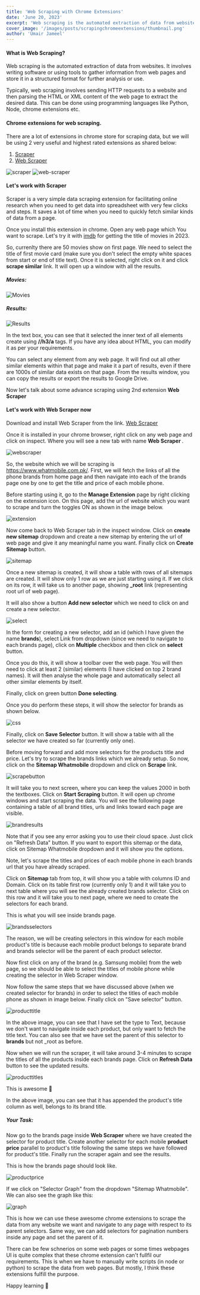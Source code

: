 ```yaml
---
title: 'Web Scraping with Chrome Extensions'
date: 'June 20, 2023'
excerpt: 'Web scraping is the automated extraction of data from websites. No technical knowledge is required when scraping with chrome extensions.'
cover_image: '/images/posts/scrapingchromeextensions/thumbnail.png'
author: 'Umair Jameel'
---
```


#### What is Web Scraping?

Web scraping is the automated extraction of data from websites. It involves writing software or using tools to gather information from web pages and store it in a structured format for further analysis or use.

Typically, web scraping involves sending HTTP requests to a website and then parsing the HTML or XML content of the web page to extract the desired data. This can be done using programming languages like Python, Node, chrome extensions etc.

#### Chrome extensions for web scraping.

There are a lot of extensions in chrome store for scraping data, but we will be using 2 very useful and highest rated extensions as shared below:

1. [Scraper](https://chrome.google.com/webstore/detail/scraper/mbigbapnjcgaffohmbkdlecaccepngjd)
2. [Web Scraper](https://chrome.google.com/webstore/detail/web-scraper-free-web-scra/jnhgnonknehpejjnehehllkliplmbmhn)

![scraper](/images/posts/scrapingchromeextensions/scraper.png#image-70)
![web-scraper](/images/posts/scrapingchromeextensions/web-scraper.png#image-70)

#### Let's work with Scraper

Scraper is a very simple data scraping extension for facilitating online research when you need to get data into spreadsheet with very few clicks and steps. It saves a lot of time when you need to quickly fetch similar kinds of data from a page.

Once you install this extension in chrome. Open any web page which You want to scrape. Let's try it with [imdb](https://www.imdb.com/search/title/?title_type=feature&year=2023-01-01,2023-12-31) for getting the title of movies in 2023.

So, currenlty there are 50 movies show on first page. We need to select the title of first movie card (make sure you don't select the empty white spaces from start or end of title text). Once it is selected, right click on it and click <b>scrape similar</b> link. It will open up a window with all the results.

##### Movies:

![Movies](/images/posts/scrapingchromeextensions/movies.png#image-70)

##### Results:

![Results](/images/posts/scrapingchromeextensions/results.png#image-70)

In the text box, you can see that it selected the inner text of all elements create using <b>//h3/a</b> tags. If you have any idea about HTML, you can modify it as per your requirements.

You can select any element from any web page. It will find out all other similar elements within that page and make it a part of results, even if there are 1000s of similar data exists on that page.
From the results window, you can copy the results or export the results to Google Drive.

Now let's talk about some advance scraping using 2nd extension <b>Web Scraper</b>

#### Let's work with Web Scraper now

Download and install Web Scraper from the link. [Web Scraper](https://chrome.google.com/webstore/detail/web-scraper-free-web-scra/jnhgnonknehpejjnehehllkliplmbmhn)

Once it is installed in your chrome browser, right click on any web page and click on inspect. Where you will see a new tab with name <b> Web Scraper </b>.

![webscraper](/images/posts/scrapingchromeextensions/scrapertab.png#image-70)

So, the website which we will be scraping is https://www.whatmobile.com.pk/.
First, we will fetch the links of all the phone brands from home page and then navigate into each of the brands page one by one to get the title and price of each mobile phone.

Before starting using it, go to the <b>Manage Extension</b> page by right clicking on the extension icon. On this page, add the url of website which you want to scrape and turn the toggles ON as shown in the image below.

![extension](/images/posts/scrapingchromeextensions/manageextension.png#image-70)

Now come back to Web Scraper tab in the inspect window. Click on <b>create new sitemap</b> dropdown and create a new sitemap by entering the url of web page and give it any meaningful name you want. Finally click on <b>Create Sitemap</b> button.

![sitemap](/images/posts/scrapingchromeextensions/createsitemap.png#image-70)

Once a new sitemap is created, it will show a table with rows of all sitemaps are created. It will show only 1 row as we are just starting using it. If we click on its row, it will take us to another page, showing <b>\_root</b> link (representing root url of web page).

It will also show a button <b>Add new selector</b> which we need to click on and create a new selector.

![select](/images/posts/scrapingchromeextensions/selector.png#image-70)

In the form for creating a new selector, add an id (which I have given the name <b>brands</b>), select Link from dropdown (since we need to navigate to each brands page), click on <b>Multiple</b> checkbox and then click on <b>select</b> button.

Once you do this, it will show a toolbar over the web page. You will then need to click at least 2 (similar) elements (I have clicked on top 2 brand names). It will then analyse the whole page and automatically select all other similar elements by itself.

Finally, click on green button <b>Done selecting</b>.

Once you do perform these steps, it will show the selector for brands as shown below.

![css](/images/posts/scrapingchromeextensions/css.png#image-70)

Finally, click on <b>Save Selector</b> button. It will show a table with all the selector we have created so far (currently only one).

Before moving forward and add more selectors for the products title and price. Let's try to scrape the brands links which we already setup.
So now, click on the <b>Sitemap Whatmobile</b> dropdown and click on <b>Scrape</b> link.

![scrapebutton](/images/posts/scrapingchromeextensions/scrapebutton.png#image-70)

It will take you to next screen, where you can keep the values 2000 in both the textboxes. Click on <b>Start Scraping</b> button. It will open up chrome windows and start scraping the data. You will see the following page containing a table of all brand titles, urls and links toward each page are visible.

![brandresults](/images/posts/scrapingchromeextensions/brandresults.png#image-70)

Note that if you see any error asking you to use their cloud space. Just click on "Refresh Data" button.
If you want to export this sitemap or the data, click on Sitemap Whatmobile dropdown and it will show you the options.

Note, let's scrape the titles and prices of each mobile phone in each brands url that you have already scraped.

Click on <b>Sitemap</b> tab from top, it will show you a table with columns ID and Domain. Click on its table first row (currently only 1) and it will take you to next table where you will see the already created brands selector. Click on this row and it will take you to next page, where we need to create the selectors for each brand.

This is what you will see inside brands page.

![brandsselectors](/images/posts/scrapingchromeextensions/secondselector.png#image-70)

The reason, we will be creating selectors in this window for each mobile product's title is because each mobile product belongs to separate brand and brands selector will be the parent of each product selector.

Now first click on any of the brand (e.g. Samsung mobile) from the web page, so we should be able to select the titles of mobile phone while creating the selector in Web Scraper window.

Now follow the same steps that we have discussed above (when we created selector for brands) in order to select the titles of each mobile phone as shown in image below. Finally click on "Save selector" button.

![producttitle](/images/posts/scrapingchromeextensions/producttitle.png#image-70)

In the above image, you can see that I have set the type to Text, because we don't want to navigate inside each product, but only want to fetch the title text. You can also see that we have set the parent of this selector to <b>brands</b> but not \_root as before.

Now when we will run the scraper, it will take around 3-4 minutes to scrape the titles of all the products inside each brands page. Click on <b>Refresh Data</b> button to see the updated results.

![producttitles](/images/posts/scrapingchromeextensions/producttitles.png#image-70)

This is awesome 🎉

In the above image, you can see that it has appended the product's title column as well, belongs to its brand title.

##### Your Task:

Now go to the brands page inside <b>Web Scraper</b> where we have created the selector for product title. Create another selector for each mobile <b>product price</b> parallel to product's title following the same steps we have followed for product's title. Finally run the scraper again and see the results.

This is how the brands page should look like.

![productprice](/images/posts/scrapingchromeextensions/productprice.png#image-70)

If we click on "Selector Graph" from the dropdown "Sitemap Whatmobile". We can also see the graph like this:

![graph](/images/posts/scrapingchromeextensions/graph.png#image-70)

This is how we can use these awesome chrome extensions to scrape the data from any website we want and navigate to any page with respect to its parent selectors. Same way, we can add selectors for pagination numbers inside any page and set the parent of it.

There can be few schnerios on some web pages or some times webpages UI is quite complex that these chrome extension can't fullfil our requirements. This is when we have to manually write scripts (in node or python) to scrape the data from web pages. But mostly, I think these extensions fulfill the purpose.

Happy learning 🎉
